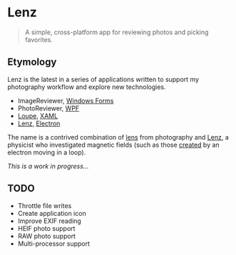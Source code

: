 # Lenz

> A simple, cross-platform app for reviewing photos and picking favorites.

## Etymology

Lenz is the latest in a series of applications written to support my photography workflow and explore new technologies.

- ImageReviewer, [Windows Forms](https://en.wikipedia.org/wiki/Windows_Forms)
- PhotoReviewer, [WPF](https://en.wikipedia.org/wiki/Windows_Presentation_Foundation)
- [Loupe](https://dlaa.me/Loupe/), [XAML](https://en.wikipedia.org/wiki/Extensible_Application_Markup_Language)
- [Lenz](https://github.com/DavidAnson/Lenz), [Electron](https://electron.atom.io/)

The name is a contrived combination of [lens](https://en.wikipedia.org/wiki/Camera_lens) from photography and [Lenz](https://en.wikipedia.org/wiki/Lenz%27s_law), a physicist who investigated magnetic fields (such as those [created](https://en.wikipedia.org/wiki/Magnetic_moment) by an electron moving in a loop).

*This is a work in progress...*

## TODO

- Throttle file writes
- Create application icon
- Improve EXIF reading
- HEIF photo support
- RAW photo support
- Multi-processor support
